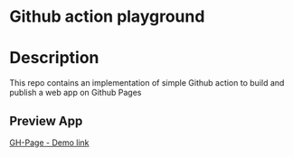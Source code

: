 # Github action playground

# Description

This repo contains an implementation of simple Github action to build and publish a web app on Github Pages

## Preview App

[GH-Page - Demo link]( https://mdibenedetto.github.io/github-actions-playground)
